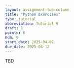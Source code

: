```yaml
---
layout: assignment-two-column
title: "Python Exercises"
type: tutorial
abbreviation: Tutorial 9
draft: 1
points: 6
num: 9
start_date: 2025-04-07
due_date: 2025-04-12
---
```


TBD